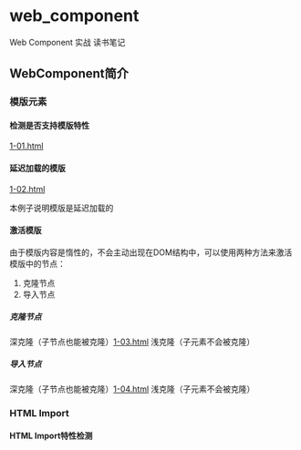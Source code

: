 # web_component
Web Component 实战 读书笔记

## WebComponent简介
### 模版元素
#### 检测是否支持模版特性
 [1-01.html](1-01.html)

#### 延迟加载的模版
 [1-02.html](1-02.html)
 
 本例子说明模版是延迟加载的

#### 激活模版
由于模版内容是惰性的，不会主动出现在DOM结构中，可以使用两种方法来激活模版中的节点：
1. 克隆节点
2. 导入节点

##### 克隆节点
深克隆（子节点也能被克隆）[1-03.html](1-03.html)  浅克隆（子元素不会被克隆）

##### 导入节点
深克隆（子节点也能被克隆）[1-04.html](1-04.html)  浅克隆（子元素不会被克隆）

### HTML Import
#### HTML Import特性检测
